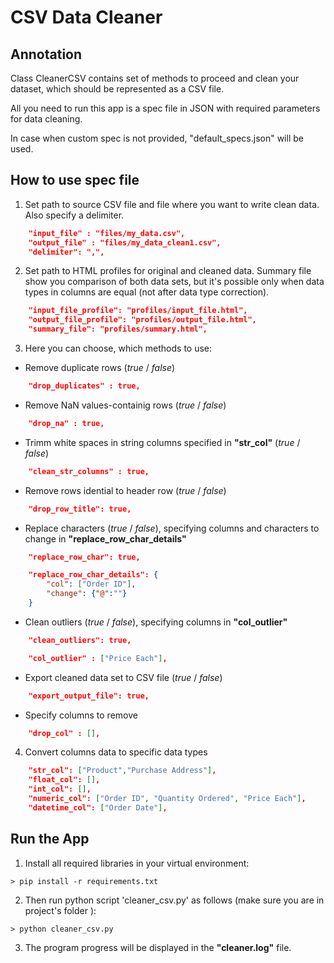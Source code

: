 # CSV Data Cleaner


## Annotation

Class CleanerCSV contains set of methods to proceed and clean your dataset,
which should be represented as a CSV file.

All you need to run this app is a spec file in JSON with required
parameters for data cleaning.

In case when custom spec is not provided, "default_specs.json" will be used.


## How to use spec file


1. Set path to source CSV file and file where you want to write clean data. Also specify a delimiter.
   
```json
    "input_file" : "files/my_data.csv",
    "output_file" : "files/my_data_clean1.csv",
    "delimiter": ",",
```


2. Set path to HTML profiles for original and cleaned data. Summary file show you comparison of both data sets, but it's possible only when data types in columns are equal (not after data type correction).

```json
    "input_file_profile": "profiles/input_file.html",
    "output_file_profile": "profiles/output_file.html",
    "summary_file": "profiles/summary.html",
```


3. Here you can choose, which methods to use:
   
  * Remove duplicate rows (*true* / *false*)
  
```json
    "drop_duplicates" : true,
```

  * Remove NaN values-containig rows (*true* / *false*)

```json
    "drop_na" : true,
```
    
  * Trimm white spaces in string columns specified in **"str_col"** (*true* / *false*)
  
```json
    "clean_str_columns" : true,
```
    
  * Remove rows idential to header row (*true* / *false*)

```json
    "drop_row_title": true,
```
    
  * Replace characters (*true* / *false*), specifying columns and characters to change in **"replace_row_char_details"**

```json
    "replace_row_char": true,

    "replace_row_char_details": {
        "col": ["Order ID"],
        "change": {"@":""}
    }
```

  * Clean outliers (*true* / *false*), specifying columns in **"col_outlier"**

```json
    "clean_outliers": true,

    "col_outlier" : ["Price Each"],
```

  * Export cleaned data set to CSV file (*true* / *false*)

```json
    "export_output_file": true,
```

  * Specify columns to remove 

```json
    "drop_col" : [],
```

4. Convert columns data to specific data types

```json
    "str_col": ["Product","Purchase Address"],
    "float_col": [],
    "int_col": [],
    "numeric_col": ["Order ID", "Quantity Ordered", "Price Each"],
    "datetime_col": ["Order Date"],
```
    

## Run the App

1. Install all required libraries in your virtual environment:


```console
> pip install -r requirements.txt
```

2. Then run python script 'cleaner_csv.py' as follows (make sure you are in project's folder ):

```console
> python cleaner_csv.py
```

3. The program progress will be displayed in the **"cleaner.log"** file.
